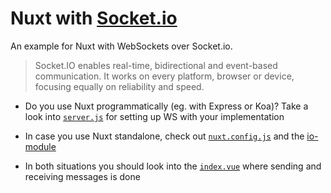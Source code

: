 # Nuxt with [Socket.io](https://socket.io/)

An example for Nuxt with WebSockets over Socket.io.

> Socket.IO enables real-time, bidirectional and event-based communication.
> It works on every platform, browser or device, focusing equally on reliability and speed.

* Do you use Nuxt programmatically (eg. with Express or Koa)? Take a look into [`server.js`](./server.js) for setting up WS with your implementation

* In case you use Nuxt standalone, check out [`nuxt.config.js`](./nuxt.config.js) and the [io-module](./io/index.js)

* In both situations you should look into the [`index.vue`](./pages/index.vue) where sending and receiving messages is done
